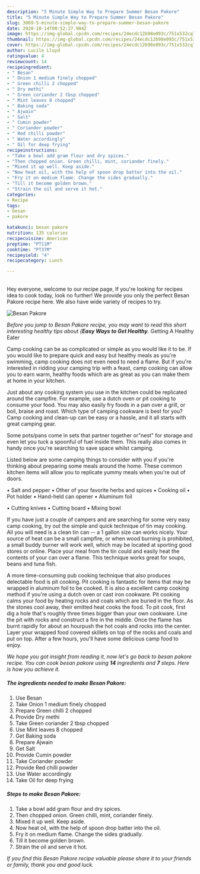 ```yaml
---
description: "5 Minute Simple Way to Prepare Summer Besan Pakore"
title: "5 Minute Simple Way to Prepare Summer Besan Pakore"
slug: 3069-5-minute-simple-way-to-prepare-summer-besan-pakore
date: 2020-10-14T00:52:27.984Z
image: https://img-global.cpcdn.com/recipes/24ecdc12b98e093c/751x532cq70/besan-pakore-recipe-main-photo.jpg
thumbnail: https://img-global.cpcdn.com/recipes/24ecdc12b98e093c/751x532cq70/besan-pakore-recipe-main-photo.jpg
cover: https://img-global.cpcdn.com/recipes/24ecdc12b98e093c/751x532cq70/besan-pakore-recipe-main-photo.jpg
author: Lucile Lloyd
ratingvalue: 4
reviewcount: 14
recipeingredient:
- " Besan"
- " Onion 1 medium finely chopped"
- " Green chilli 2 chopped"
- " Dry methi"
- " Green coriander 2 tbsp chopped"
- " Mint leaves 8 chopped"
- " Baking soda"
- " Ajwain"
- " Salt"
- " Cumin powder"
- " Coriander powder"
- " Red chilli powder"
- " Water accordingly"
- " Oil for deep frying"
recipeinstructions:
- "Take a bowl add gram flour and dry spices."
- "Then chopped onion. Green chilli, mint, coriander finely."
- "Mixed it up well. Keep aside."
- "Now heat oil, with the help of spoon drop batter into the oil."
- "Fry it on medium flame. Change the sides gradually."
- "Till it become golden brown."
- "Strain the oil and serve it hot."
categories:
- Recipe
tags:
- besan
- pakore

katakunci: besan pakore 
nutrition: 135 calories
recipecuisine: American
preptime: "PT11M"
cooktime: "PT37M"
recipeyield: "4"
recipecategory: Lunch

---
```

<br>
Hey everyone, welcome to our recipe page, If you're looking for recipes idea to cook today, look no further! We provide you only the perfect Besan Pakore recipe here. We also have wide variety of recipes to try.
<br>


![Besan Pakore](https://img-global.cpcdn.com/recipes/24ecdc12b98e093c/751x532cq70/besan-pakore-recipe-main-photo.jpg)

<i>Before you jump to Besan Pakore recipe, you may want to read this short interesting healthy tips about {<strong>Easy Ways to Get Healthy</strong>.</i>
Getting A Healthy Eater

    
Camp cooking can be as complicated or simple as you would like it to be. If you would like to prepare quick and easy but healthy meals as you're swimming, camp cooking does not even need to need a flame. But if you're interested in ridding your camping trip with a feast, camp cooking can allow you to earn warm, healthy foods which are as great as you can make them at home in your kitchen.

 Just about any cooking system you use in the kitchen could be replicated around the campfire. For example, use a dutch oven or pit cooking to consume your food. You may also easily fry foods in a pan over a grill, or boil, braise and roast. Which type of camping cookware is best for you? Camp cooking and clean-up can be easy or a hassle, and it all starts with great camping gear.

Some pots/pans come in sets that partner together or"nest" for storage and even let you tuck a spoonful of fuel inside them. This really also comes in handy once you're searching to save space whilst camping.

Listed below are some camping things to consider with you if you're thinking about preparing some meals around the home. These common kitchen items will allow you to replicate yummy meals when you're out of doors.

• Salt and pepper
• Other of your favorite herbs and spices
• Cooking oil
• Pot holder
• Hand-held can opener
• Aluminum foil

• Cutting knives
• Cutting board
• Mixing bowl


If you have just a couple of campers and are searching for some very easy camp cooking, try out the simple and quick technique of tin may cooking. All you will need is a clean tin can -- a 1 gallon size can works nicely. Your source of heat can be a small campfire, or when wood burning is prohibited, a small buddy burner will work well, which may be located at sporting good stores or online. Place your meal from the tin could and easily heat the contents of your can over a flame.  This technique works great for soups, beans and tuna fish.

A more time-consuming pub cooking technique that also produces delectable food is pit cooking. Pit cooking is fantastic for items that may be wrapped in aluminum foil to be cooked.  It is also a excellent camp cooking method if you're using a dutch oven or cast iron cookware. Pit cooking calms your food by heating rocks and coals which are buried in the floor. As the stones cool away, their emitted heat cooks the food. To pit cook, first dig a hole that's roughly three times bigger than your own cookware. Line the pit with rocks and construct a fire in the middle. Once the flame has burnt rapidly for about an hourpush the hot coals and rocks into the center. Layer your wrapped food covered skillets on top of the rocks and coals and put on top. After a few hours, you'll have some delicious camp food to enjoy.


<i>We hope you got insight from reading it, now let's go back to besan pakore recipe. You can cook besan pakore using <strong>14</strong> ingredients and <strong>7</strong> steps. Here is how you achieve it.
</i>

##### The ingredients needed to make Besan Pakore:

1. Use  Besan
1. Take  Onion 1 medium finely chopped
1. Prepare  Green chilli 2 chopped
1. Provide  Dry methi
1. Take  Green coriander 2 tbsp chopped
1. Use  Mint leaves 8 chopped
1. Get  Baking soda
1. Prepare  Ajwain
1. Get  Salt
1. Provide  Cumin powder
1. Take  Coriander powder
1. Provide  Red chilli powder
1. Use  Water accordingly
1. Take  Oil for deep frying


##### Steps to make Besan Pakore:

1. Take a bowl add gram flour and dry spices.
1. Then chopped onion. Green chilli, mint, coriander finely.
1. Mixed it up well. Keep aside.
1. Now heat oil, with the help of spoon drop batter into the oil.
1. Fry it on medium flame. Change the sides gradually.
1. Till it become golden brown.
1. Strain the oil and serve it hot.




<i>If you find this Besan Pakore recipe valuable please share it to your friends or family, thank you and good luck.</i>
